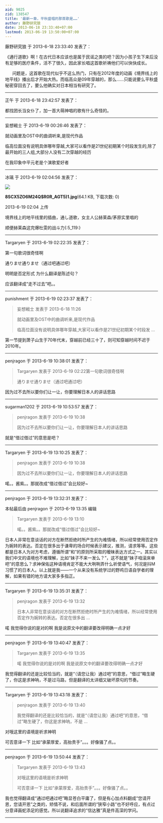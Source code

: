 ```yaml
---
aid: 9025
zid: 138547
title: '最新一章，平秋盛唱的那首歌是……'
author: 藤野研究狼
date: 2013-06-18 23:33:40+07:00
lastmod: 2013-06-19 13:50:00+07:00
---
```


藤野研究狼 于 2013-6-18 23:33:40 发表了：

《通行道歌》啊！在古代日本应该也是属于民谣之类的吧？因为小孩子生下来后没有足够的医疗条件，活不了很久，因此家长唱这首歌祈祷他们可以快快成长。

      问题是，这首歌在现代似乎不这么热门，只有在2012年度的动画《境界线上的地平线》播出后才开始大热。而临高众是09年穿越的，那么……只能说要么平秋盛秘密穿回去了，要么他确实对日本相当有研究了。

---------

正午 于 2013-6-18 23:42:57 发表了：

都找团长当女仆了，加一首大萌神唱的歌有什么奇怪的。

---------

妄想戦士 于 2013-6-19 00:26:46 发表了：

就动画里及OST中的曲调听来,是现代作品

临高位面没有说明具体哪年穿越,大家可以看作是21世纪初期某个时段发生的,除了最开始的三人组,大部分人没有二次穿越的经历

在我印象中平元老是个演歌爱好者

---------

冰璃 于 2013-6-19 02:04:56 发表了：

![](https://cdn.jsdelivr.net/gh/lzjluzijie/beichao@main/img/0204276uo33gt3f466fzfi.jpg)



**8SCX5ZO6M24Q$R0R\_AGT5)1.jpg**(64.1 KB, 下载次数: 0)



2013-6-19 02:04 上传



境界线上的地平线里的插曲，通し道歌，女主人公赫莱森/茅原实里唱的

顺便赫莱森这完爆杜雯的战斗力{:5\_119:}

---------

Targaryen 于 2013-6-19 02:22:35 发表了：

第一句歌词很奇怪啊

通りませ通りませ（通过吧通过吧）

明明是否定形式 为什么翻译是陈述句？

应该翻译成“走不过去”吧。。

---------

punishment 于 2013-6-19 02:23:37 发表了：

> 妄想戦士 发表于 2013-6-18 11:26
> 
> 就动画里及OST中的曲调听来,是现代作品
> 
> 临高位面没有说明具体哪年穿越,大家可以看作是21世纪初期某个时段发 ...



第一节提到萧子山生于70年代末，穿越前已经三十了，则可知穿越时间不迟于2010年。

---------

penjragon 于 2013-6-19 10:38:01 发表了：

> Targaryen 发表于 2013-6-19 02:22第一句歌词很奇怪啊
> 
> 通りませ通りませ（通过吧通过吧）



因为过不去所以要你们让一让，你要理解日本人的讲话思路

---------

sugarman1202 于 2013-6-19 10:53:57 发表了：

> penjragon 发表于 2013-6-19 10:38
> 
> 因为过不去所以要你们让一让，你要理解日本人的讲话思路



就是“借过借过”的意思是吧？

---------

Targaryen 于 2013-6-19 13:10:25 发表了：

> penjragon 发表于 2013-6-19 10:38
> 
> 因为过不去所以要你们让一让，你要理解日本人的讲话思路



喏。。酱紫。。那就改成“借过借过”会比较好~

---------

penjragon 于 2013-6-19 13:32:31 发表了：

本帖最后由 penjragon 于 2013-6-19 13:35 编辑 


> 
> Targaryen 发表于 2013-6-19 13:10
> 
> 喏。。酱紫。。那就改成“借过借过”会比较好~



日本人非常在意谈话的对方在断然拒绝时所产生的为难情绪，所以经常使用否定作为婉转的表达。否定在很多出于谦卑的场合时候表示建议，推测，请求等等。这些都是日本人为对方考虑，遵循所谓“和”的原则所采取的暧昧表达方式之一。其实以我们中文的语境也不难理解，比如“妹子不来一发么？”，这不就是“妹子咱滚床单吧”的意思么？求神保佑这种语境肯定不能大大咧咧弄什么祈使语气，何况是抖M习惯了的日本人。以上就是我——一个从来没有系统学过的野鸡日语自学者的理解，如果有错的地方请大家多多指正。

---------

Targaryen 于 2013-6-19 13:35:31 发表了：

> penjragon 发表于 2013-6-19 13:32
> 
> 日本人非常在意谈话的对方在断然拒绝时所产生的为难情绪，所以经常使用否定作为婉转的表达。否定在很多出 ...



喏 我觉得你说的是对的啊 我是说原文中的翻译要改得明确一点才好

---------

penjragon 于 2013-6-19 13:40:47 发表了：

> Targaryen 发表于 2013-6-19 13:35
> 
> 喏 我觉得你说的是对的啊 我是说原文中的翻译要改得明确一点才好



我觉得翻译的还是比较恰当的，就是“（请您让我）通过吧”的意思，“借过”略生硬了，你这是求神呐，不是过马路，但是翻译的太详细又破坏原句的节奏。

---------

Targaryen 于 2013-6-19 13:43:18 发表了：

> penjragon 发表于 2013-6-19 13:40
> 
> 我觉得翻译的还是比较恰当的，就是“（请您让我）通过吧”的意思，“借过”略生硬了，你这是求神呐，不是 ...



对哦这里的语境是祈求神明

可否意译一下 比如“承蒙厚爱，高抬贵手”。。。好像骚了点。。

---------

penjragon 于 2013-6-19 13:50:44 发表了：

> Targaryen 发表于 2013-6-19 13:43
> 
> 对哦这里的语境是祈求神明
> 
> 可否意译一下 比如“承蒙厚爱，高抬贵手”。。。好像骚了点。。



我也觉得翻译成“通过吧通过吧”略显苍白平庸了，但是有心加点料翻成“您请开恩，您请开恩”之类的，矫情不说，和后面所谓的“狭窄小路”也不好呼应，有点过分意译画蛇添足的感觉。所以说翻译追求的“信达雅”真是件高深的学问。

---------

